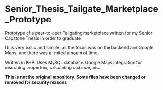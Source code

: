 # Senior_Thesis_Tailgate_Marketplace_Prototype
Prototype of a peer-to-peer Tailgating marketplace written for my Senior Capstone Thesis in order to graduate

UI is very basic and simple, as the focus was on the backend and Google Maps, and there was a limited amount of time.

Written in PHP. Uses MySQL database. Google Maps integration for searching properties, calculating distance, etc.


**This is not the original repository. Some files have been changed or removed for security reasons**
